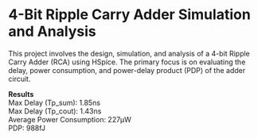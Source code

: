 # 4-Bit Ripple Carry Adder Simulation and Analysis
This project involves the design, simulation, and analysis of a 4-bit Ripple Carry Adder (RCA) using HSpice. The primary focus is on evaluating the delay, power consumption, and power-delay product (PDP) of the adder circuit.

__Results__<br/> 
Max Delay (Tp_sum): 1.85ns<br/> 
Max Delay (Tp_cout): 1.43ns<br/>
Average Power Consumption: 227µW<br/>
PDP: 988fJ
